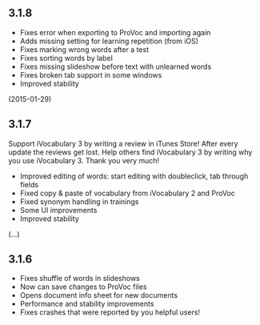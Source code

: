 ## 3.1.8

- Fixes error when exporting to ProVoc and importing again
- Adds missing setting for learning repetition (from iOS)
- Fixes marking wrong words after a test
- Fixes sorting words by label
- Fixes missing slideshow before text with unlearned words
- Fixes broken tab support in some windows
- Improved stability

(2015-01-29)

## 3.1.7

Support iVocabulary 3 by writing a review in iTunes Store! After every update the reviews get lost. Help others find iVocabulary 3 by writing why you use iVocabulary 3. Thank you very much!

- Improved editing of words: start editing with doubleclick, tab through fields
- Fixed copy & paste of vocabulary from iVocabulary 2 and ProVoc
- Fixed synonym handling in trainings
- Some UI improvements
- Improved stability

(…)


## 3.1.6

- Fixes shuffle of words in slideshows
- Now can save changes to ProVoc files
- Opens document info sheet for new documents
- Performance and stability improvements
- Fixes crashes that were reported by you helpful users!
